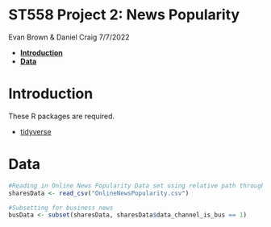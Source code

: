 ST558 Project 2: News Popularity
================
Evan Brown & Daniel Craig
7/7/2022

-   [**Introduction**](#introduction)
-   [**Data**](#data)

# **Introduction**

These R packages are required.

-   [tidyverse](https://www.tidyverse.org/packages/)

# **Data**

``` r
#Reading in Online News Popularity Data set using relative path through directory
sharesData <- read_csv("OnlineNewsPopularity.csv")

#Subsetting for business news
busData <- subset(sharesData, sharesData$data_channel_is_bus == 1)
```
